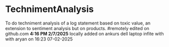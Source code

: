 # TechnimentAnalysis
To do techniment analysis of a log statement based on toxic value, an extension to sentiment analysis but on products.
#remotely edited on github.com **4:16 PM 2/7/2025**
locally added on ankurs dell laptop infite with with aryan on 16:23 07-02-2025